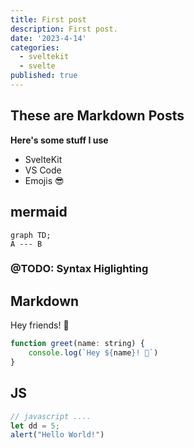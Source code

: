 ```yaml
---
title: First post
description: First post.
date: '2023-4-14'
categories:
  - sveltekit
  - svelte
published: true
---
```


<script>
import mermaid from 'mermaid';
import { onMount } from 'svelte';
import { marked } from 'marked';


// import MarkdownIt from 'markdown-it'
// import { fromHighlighter } from 'markdown-it-shikiji/core'
// import { getHighlighterCore } from 'shikiji/core'
// import getWasm from 'shikiji/wasm'


import { Content, Grid, Row, Column, Select, SelectItem, Slider, TextInput, Button, ProgressBar, InlineNotification } from "carbon-components-svelte";
 
onMount(() => {
  mermaid.initialize({ startOnLoad: false });
  document.querySelectorAll('pre code.language-mermaid').forEach((el) => {
    const chart = el.textContent;
    el.parentNode.outerHTML = `<div class="mermaid">${chart}</div>`;
  });
  mermaid.init();
});

marked.setOptions({
  highlight: function(code, lang) {
    const language = hljs.getLanguage(lang) ? lang : 'plaintext';
    return hljs.highlight(code, { language }).value;
  }
});

function renderMarkdown(content) {
  return marked(content);
}

</script>

<Content><Grid><Row><Column>

## These are Markdown Posts

**Here's some stuff I use**

- SvelteKit
- VS Code
- Emojis 😎
   
     
## mermaid

```mermaid
graph TD;
A --- B
```

### @TODO: Syntax Higlighting

## Markdown

Hey friends! 👋

```js
function greet(name: string) {
	console.log(`Hey ${name}! 👋`)
}
```


## JS
```js
// javascript ....
let dd = 5;
alert("Hello World!")
```


</Column></Row></Grid></Content>

